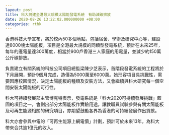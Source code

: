 ```yaml
---
layout: post
title: 科大將建全港最大規模太陽能發電系統　有助減碳排放
date: 2020-08-26 13:22:02.000000000 +08:00
categories: rthk
---
```


香港科技大學宣布，將於校內50多個地點，包括宿舍、學術及研究中心等，建設達8000塊太陽能板，項目是全港最大規模的同類型發電系統，預計在未來25年，每年的產電量達300萬度，相當於900戶香港三人家庭的用電量，並減少約150萬公斤碳排放。

負責建立有關系統的科技公司項目總監梁陳少芝表示，首階段發電系統的工程將於下月展開，預計9個月完成，造價為5000萬至6000萬。她形容項目具挑戰性，需要因應校園情況，決定太陽能板的種類及安裝方法，又會繼續與科大研究每一個空間安裝太陽能板的可行性。

科大可持續發展部主管博克特表示，發電系統是「科大2020可持續發展挑戰」藍圖的項目之一，會劃出部分太陽能板作實驗用途，讓教職員試驗參與有關太陽能板及可再生能源相關的研究項目，亦期望鼓勵各界為香港的可持續發展作出貢獻。

科大亦會參與中電的「可再生能源上網電價」計劃，預計可於未來13年，為科大帶來合共逾1億元的收入。

